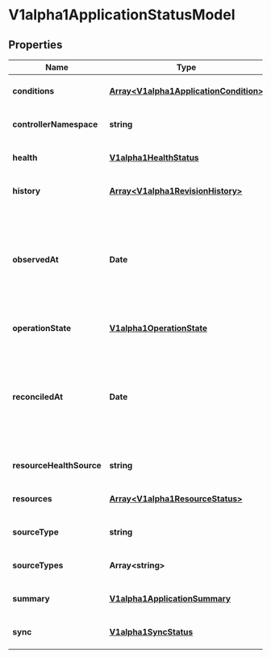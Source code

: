 # V1alpha1ApplicationStatusModel

## Properties

Name | Type | Description | Notes
------------ | ------------- | ------------- | -------------
**conditions** | [**Array&lt;V1alpha1ApplicationCondition&gt;**](V1alpha1ApplicationCondition.md) |  | [optional] [default to undefined]
**controllerNamespace** | **string** |  | [optional] [default to undefined]
**health** | [**V1alpha1HealthStatus**](V1alpha1HealthStatus.md) |  | [optional] [default to undefined]
**history** | [**Array&lt;V1alpha1RevisionHistory&gt;**](V1alpha1RevisionHistory.md) |  | [optional] [default to undefined]
**observedAt** | **Date** | Time is a wrapper around time.Time which supports correct marshaling to YAML and JSON.  Wrappers are provided for many of the factory methods that the time package offers.  +protobuf.options.marshal&#x3D;false +protobuf.as&#x3D;Timestamp +protobuf.options.(gogoproto.goproto_stringer)&#x3D;false | [optional] [default to undefined]
**operationState** | [**V1alpha1OperationState**](V1alpha1OperationState.md) |  | [optional] [default to undefined]
**reconciledAt** | **Date** | Time is a wrapper around time.Time which supports correct marshaling to YAML and JSON.  Wrappers are provided for many of the factory methods that the time package offers.  +protobuf.options.marshal&#x3D;false +protobuf.as&#x3D;Timestamp +protobuf.options.(gogoproto.goproto_stringer)&#x3D;false | [optional] [default to undefined]
**resourceHealthSource** | **string** |  | [optional] [default to undefined]
**resources** | [**Array&lt;V1alpha1ResourceStatus&gt;**](V1alpha1ResourceStatus.md) |  | [optional] [default to undefined]
**sourceType** | **string** |  | [optional] [default to undefined]
**sourceTypes** | **Array&lt;string&gt;** |  | [optional] [default to undefined]
**summary** | [**V1alpha1ApplicationSummary**](V1alpha1ApplicationSummary.md) |  | [optional] [default to undefined]
**sync** | [**V1alpha1SyncStatus**](V1alpha1SyncStatus.md) |  | [optional] [default to undefined]


